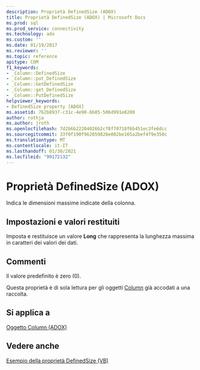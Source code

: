 ```yaml
---
description: Proprietà DefinedSize (ADOX)
title: Proprietà DefinedSize (ADOX) | Microsoft Docs
ms.prod: sql
ms.prod_service: connectivity
ms.technology: ado
ms.custom: ''
ms.date: 01/19/2017
ms.reviewer: ''
ms.topic: reference
apitype: COM
f1_keywords:
- _Column::DefinedSize
- _Column::put_DefinedSize
- _Column::GetDefinedSize
- _Column::get_DefinedSize
- _Column::PutDefinedSize
helpviewer_keywords:
- DefinedSize property [ADOX]
ms.assetid: 762b8937-c31c-4e90-bb85-506d991e8280
author: rothja
ms.author: jroth
ms.openlocfilehash: 7d2b6b22204026b2cf8f70718f6b451ec3fe6dcc
ms.sourcegitcommit: 33f0f190f962059826e002be165a2bef4f9e350c
ms.translationtype: MT
ms.contentlocale: it-IT
ms.lasthandoff: 01/30/2021
ms.locfileid: "99172132"
---
```

# <a name="definedsize-property-adox"></a>Proprietà DefinedSize (ADOX)
Indica le dimensioni massime indicate della colonna.  
  
## <a name="settings-and-return-values"></a>Impostazioni e valori restituiti  
 Imposta e restituisce un valore **Long** che rappresenta la lunghezza massima in caratteri dei valori dei dati.  
  
## <a name="remarks"></a>Commenti  
 Il valore predefinito è zero (0).  
  
 Questa proprietà è di sola lettura per gli oggetti [Column](./column-object-adox.md) già accodati a una raccolta.  
  
## <a name="applies-to"></a>Si applica a  
 [Oggetto Column (ADOX)](./column-object-adox.md)  
  
## <a name="see-also"></a>Vedere anche  
 [Esempio della proprietà DefinedSize (VB)](./definedsize-property-example-vb.md)